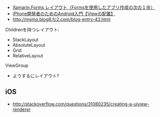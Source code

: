 - [Xamarin.Forms レイアウト（Formsを使用したアプリ作成の次の１歩）](http://dev.classmethod.jp/smartphone/xamarin-forms-layout/)
- [iPhone開発者のためのAndroid入門【Viewの配置】](http://labs.techfirm.co.jp/android/cho/1890)
- http://mymo.blog8.fc2.com/blog-entry-43.html  


Childrenを持つレイアウト:

- StackLayout
- AbsoluteLayout
- Grid
- RelativeLayout


ViewGroup
- ようするにレイアウト?



## iOS

- http://stackoverflow.com/questions/31080235/creating-a-uiview-renderer
